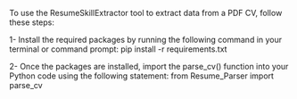 To use the ResumeSkillExtractor tool to extract data from a PDF CV, follow these steps:

1- Install the required packages by running the following command in your terminal or command prompt: 
pip install -r requirements.txt

2- Once the packages are installed, import the parse_cv() function into your Python code using the following statement: 
from Resume_Parser import parse_cv

